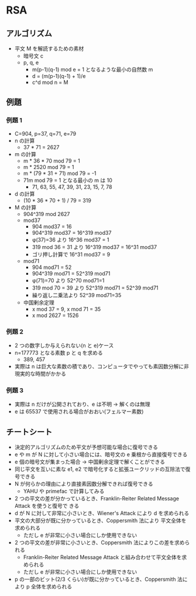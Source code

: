 # RSA

## アルゴリズム

- 平文 M を解読するための素材
  - 暗号文 c
  - p, q, e
    - m(p-1)(q-1) mod e = 1 となるような最小の自然数 m
    - d = (m(p-1)(q-1) + 1)/e
    - c^d mod n = M

## 例題

### 例題 1

- C=904, p=37, q=71, e=79
- n の計算
  - 37 \* 71 = 2627
- m の計算
  - m \* 36 \* 70 mod 79 = 1
  - m \* 2520 mod 79 = 1
  - m \* (79 \* 31 + 71) mod 79 = -1
  - 71m mod 79 = 1 となる最小の m は 10
    - 71, 63, 55, 47, 39, 31, 23, 15, 7, 78
- d の計算
  - (10 \* 36 \* 70 + 1) / 79 = 319
- M の計算
  - 904^319 mod 2627
  - mod37
    - 904 mod37 = 16
    - 904^319 mod37 = 16^319 mod37
    - φ(37)=36 より 16^36 mod37 = 1
    - 319 mod 36 = 31 より 16^319 mod37 = 16^31 mod37
    - ゴリ押し計算で 16^31 mod37 = 9
  - mod71
    - 904 mod71 = 52
    - 904^319 mod71 = 52^319 mod71
    - φ(71)=70 より 52^70 mod71=1
    - 319 mod 70 = 39 より 52^319 mod71 = 52^39 mod71
    - 繰り返し二乗法より 52^39 mod71=35
  - 中国剰余定理
    - x mod 37 = 9, x mod 71 = 35
    - x mod 2627 = 1526

### 例題 2

- 2 つの数字しか与えられない(n と e)ケース
- n=177773 となる素数 p と q を求める
  - 389, 457
- 実際は n は巨大な素数の積であり、コンピュータでやっても素因数分解に非現実的な時間がかかる

### 例題 3

- 実際は n だけが公開されており、e は不明 -> 解くのは無理
- e は 65537 で使用される場合がおおい(フェルマー素数)

## チートシート

- 決定的アルゴリズムのため平文が予想可能な場合に復号できる
- e や m が N に対して小さい場合には、暗号文の e 乗根から直接復号できる
- e 個の暗号文が集まった場合 -> 中国剰余定理で解くことができる
- 同じ平文を互いに素な e1, e2 で暗号化すると拡張ユークリッドの互除法で復号できる
- N が何らかの理由により直接素因数分解できれば復号できる
  - YAHU や primefac で計算してみる
- 2 つの平文の差が分かっているとき、Franklin-Reiter Related Message Attack を使うと復号で
  きる
- d が N に対して非常に小さいとき、Wiener's Attack により d を求められる
- 平文の大部分が既に分かっているとき、Coppersmith 法により 平文全体を求められる
  - ただし e が非常に小さい場合にしか使用できない
- 2 つの平文の差が非常に小さいとき、Coppersmith 法によりこの差を求められる
  - Franklin-Reiter Related Message Attack と組み合わせて平文全体を求められる
  - ただし e が非常に小さい場合にしか使用できない
- p の一部のビット(2/3 くらい)が既に分かっているとき、Coppersmith 法により p 全体を求められる
